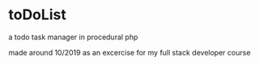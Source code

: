 # toDoList
a todo task manager in procedural php

made around 10/2019 as an excercise for my full stack developer course
